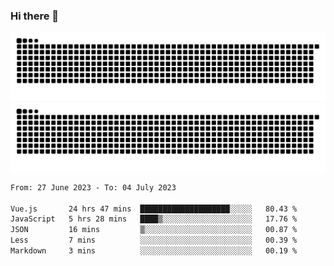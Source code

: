 ### Hi there 👋

![GitHub Snake Light](https://raw.githubusercontent.com/jichangee/jichangee/output/github-snake.svg#gh-light-mode-only)
![GitHub Snake dark](https://raw.githubusercontent.com/jichangee/jichangee/output/github-snake-dark.svg#gh-dark-mode-only)

<!--START_SECTION:waka-->

```txt
From: 27 June 2023 - To: 04 July 2023

Vue.js       24 hrs 47 mins  ████████████████████░░░░░   80.43 %
JavaScript   5 hrs 28 mins   ████▒░░░░░░░░░░░░░░░░░░░░   17.76 %
JSON         16 mins         ▒░░░░░░░░░░░░░░░░░░░░░░░░   00.87 %
Less         7 mins          ░░░░░░░░░░░░░░░░░░░░░░░░░   00.39 %
Markdown     3 mins          ░░░░░░░░░░░░░░░░░░░░░░░░░   00.19 %
```

<!--END_SECTION:waka-->

<!--
![GitHub Snake Light](github-snake.svg#gh-light-mode-only)
![GitHub Snake dark](github-snake-dark.svg#gh-dark-mode-only)
-->

<!--
**jichangee/jichangee** is a ✨ _special_ ✨ repository because its `README.md` (this file) appears on your GitHub profile.

Here are some ideas to get you started:

- 🔭 I’m currently working on ...
- 🌱 I’m currently learning ...
- 👯 I’m looking to collaborate on ...
- 🤔 I’m looking for help with ...
- 💬 Ask me about ...
- 📫 How to reach me: ...
- 😄 Pronouns: ...
- ⚡ Fun fact: ...
-->
